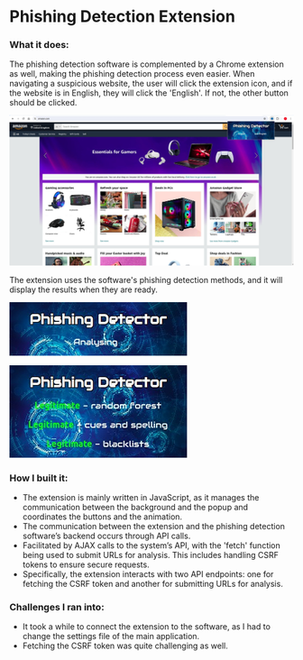 # Phishing Detection Extension

### What it does:

The phishing detection software is complemented by a Chrome extension as well, making the phishing detection process even easier. When navigating a suspicious website, the user will click the extension icon, and if the website is in English, they will click the 'English'. If not, the other button should be clicked.

![PhishingExtension1](https://github.com/tudormihail5/PhishingDetectionExtension/blob/main/Screenshot1.png)

The extension uses the software's phishing detection methods, and it will display the results when they are ready.

![PhishingExtension2](https://github.com/tudormihail5/PhishingDetectionExtension/blob/main/Screenshot2.png)

![PhishingExtension3](https://github.com/tudormihail5/PhishingDetectionExtension/blob/main/Screenshot3.png)

### How I built it:

- The extension is mainly written in JavaScript, as it manages the communication between the background and the popup and coordinates the buttons and the animation.
- The communication between the extension and the phishing detection software’s backend occurs through API calls.
- Facilitated by AJAX calls to the system’s API, with the 'fetch' function being used to submit URLs for analysis. This includes handling CSRF tokens to ensure secure requests.
- Specifically, the extension interacts with two API endpoints: one for fetching the CSRF token and another for submitting URLs for analysis.

### Challenges I ran into:

- It took a while to connect the extension to the software, as I had to change the settings file of the main application.
- Fetching the CSRF token was quite challenging as well. 
